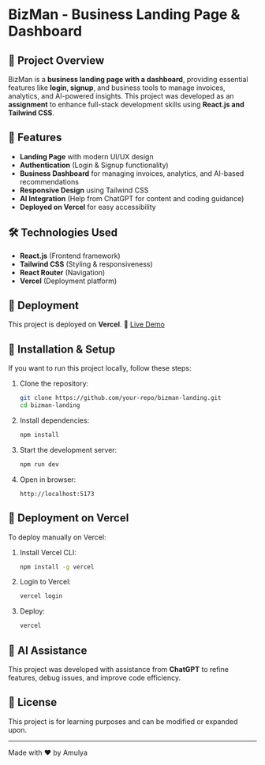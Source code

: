 # BizMan - Business Landing Page & Dashboard

## 🚀 Project Overview
BizMan is a **business landing page with a dashboard**, providing essential features like **login, signup**, and business tools to manage invoices, analytics, and AI-powered insights. This project was developed as an **assignment** to enhance full-stack development skills using **React.js and Tailwind CSS**.

## 🌟 Features
- **Landing Page** with modern UI/UX design
- **Authentication** (Login & Signup functionality)
- **Business Dashboard** for managing invoices, analytics, and AI-based recommendations
- **Responsive Design** using Tailwind CSS
- **AI Integration** (Help from ChatGPT for content and coding guidance)
- **Deployed on Vercel** for easy accessibility

## 🛠️ Technologies Used
- **React.js** (Frontend framework)
- **Tailwind CSS** (Styling & responsiveness)
- **React Router** (Navigation)
- **Vercel** (Deployment platform)

## 🚀 Deployment
This project is deployed on **Vercel**.
🔗 [Live Demo](https://bizman.vercel.app/) 

## 📖 Installation & Setup
If you want to run this project locally, follow these steps:

1. Clone the repository:
   ```sh
   git clone https://github.com/your-repo/bizman-landing.git
   cd bizman-landing
   ```

2. Install dependencies:
   ```sh
   npm install
   ```

3. Start the development server:
   ```sh
   npm run dev
   ```

4. Open in browser:
   ```
   http://localhost:5173
   ```

## 🚀 Deployment on Vercel
To deploy manually on Vercel:
1. Install Vercel CLI:
   ```sh
   npm install -g vercel
   ```
2. Login to Vercel:
   ```sh
   vercel login
   ```
3. Deploy:
   ```sh
   vercel
   ```

## 🤖 AI Assistance
This project was developed with assistance from **ChatGPT** to refine features, debug issues, and improve code efficiency.

## 📜 License
This project is for learning purposes and can be modified or expanded upon.

---

Made with ❤️ by Amulya

